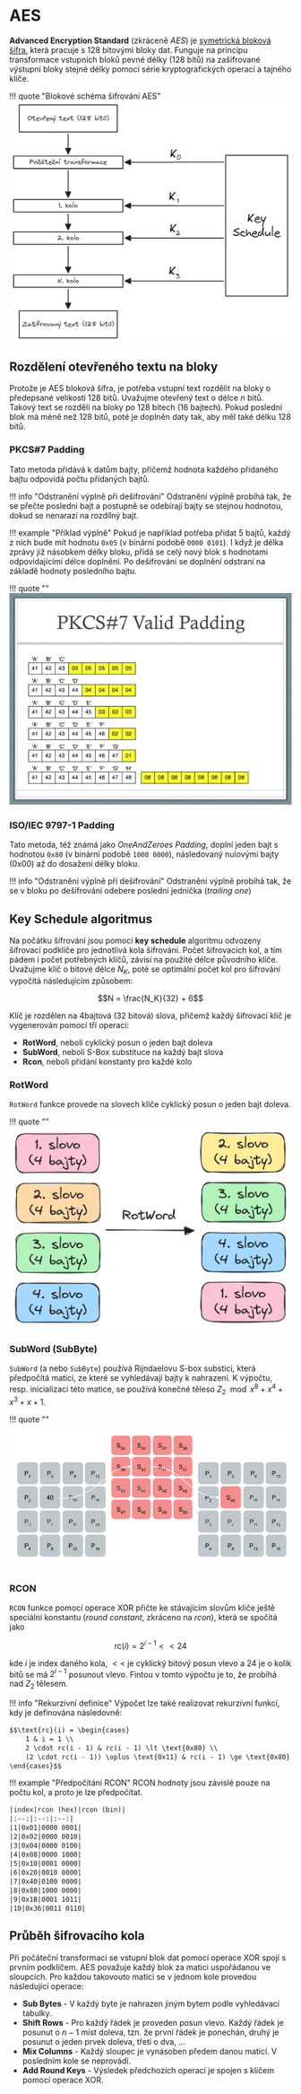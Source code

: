 # AES
__Advanced Encryption Standard__ (zkráceně _AES_) je [symetrická bloková šifra](../symetricka_sifra.md), která pracuje s 128 bitovými bloky dat. Funguje na principu transformace vstupních bloků pevné délky (128 bitů) na zašifrované výstupní bloky stejné délky pomocí série kryptografických operací a tajného klíče.

!!! quote "Blokové schéma šifrování AES"
    ![image](../../images/aes-key-schedule.png)

## Rozdělení otevřeného textu na bloky
Protože je AES bloková šifra, je potřeba vstupní text rozdělit na bloky o předepsané velikosti 128 bitů. Uvažujme otevřený text o délce $n$ bitů. Takový text se rozdělí na bloky po 128 bitech (16 bajtech). Pokud poslední blok má méně než 128 bitů, poté je doplněn daty tak, aby měl také délku 128 bitů.

### PKCS\#7 Padding
Tato metoda přidává k datům bajty, přičemž hodnota každého přidaného bajtu odpovídá počtu přidaných bajtů.

!!! info "Odstranění výplně při dešifrování"
    Odstranění výplně probíhá tak, že se přečte poslední bajt a postupně se odebírají bajty se stejnou hodnotou, dokud se nenarazí na rozdílný bajt.

!!! example "Příklad výplně"
    Pokud je například potřeba přidat 5 bajtů, každý z nich bude mít hodnotu `0x05` (v binární podobě `0000 0101`). I když je délka zprávy již násobkem délky bloku, přidá se celý nový blok s hodnotami odpovídajícími délce doplnění. Po dešifrování se doplnění odstraní na základě hodnoty posledního bajtu.

!!! quote ""
    ![pkcs7 padding](../../images/pkcs_padding.jpg)

### ISO/IEC 9797-1 Padding
Tato metoda, též známá jako _OneAndZeroes Padding_, doplní jeden bajt s hodnotou `0x80` (v binární podobě `1000 0000`), následovaný nulovými bajty (0x00) až do dosažení délky bloku.

!!! info "Odstranění výplně při dešifrování"
    Odstranění výplně probíhá tak, že se v bloku po dešifrování odebere poslední jednička (_trailing one_)

## Key Schedule algoritmus
Na počátku šifrování jsou pomocí __key schedule__ algoritmu odvozeny šifrovací podklíče pro jednotlivá kola šifrování. Počet šifrovacích kol, a tím pádem i počet potřebných klíčů, závisí na použité délce původního klíče. Uvažujme klíč o bitové délce $N_K$, poté se optimální počet kol pro šifrování vypočítá následujícím způsobem:

$$N = \frac{N_K}{32} + 6$$

Klíč je rozdělen na 4bajtová (32 bitová) slova, přičemž každý šifrovací klíč je vygenerován pomocí tří operací:

- __RotWord__, neboli cyklický posun o jeden bajt doleva
- __SubWord__, neboli S-Box substituce na každý bajt slova
- __Rcon__, neboli přidání konstanty pro každé kolo

### RotWord
`RotWord` funkce provede na slovech klíče cyklický posun o jeden bajt doleva.

!!! quote ""
    ![rotword](../../images/rotword.png)

### SubWord (SubByte)
`SubWord` (a nebo `SubByte`) používá Rijndaelovu S-box substici, která předpočítá matici, ze které se vyhledávají bajty k nahrazení. K výpočtu, resp. inicializaci této matice, se používá konečné těleso $Z_2 \mod {x^8 + x^4 + x^3 + x + 1}$.

!!! quote ""
    ![rotword](../../images/sbox.png)

### RCON
`RCON` funkce pomocí operace XOR přičte ke stávajícím slovům klíče ještě speciální konstantu (_round constant_, zkráceno na _rcon_), která se spočítá jako

$$\text{rc}(i) = 2^{i-1} << 24$$

kde $i$ je index daného kola, $<<$ je cyklický bitový posun vlevo a $24$ je o kolik bitů se má $2^{i-1}$ posunout vlevo. Fintou v tomto výpočtu je to, že probíhá nad $Z_2$ tělesem.

!!! info "Rekurzivní definice"
    Výpočet lze také realizovat rekurzivní funkcí, kdy je definována následovně:

    $$\text{rc}(i) = \begin{cases}
        1 & i = 1 \\
        2 \cdot rc(i - 1) & rc(i - 1) \lt \text{0x80} \\
        (2 \cdot rc(i - 1)) \oplus \text{0x11} & rc(i - 1) \ge \text{0x80}
    \end{cases}$$

!!! example "Předpočítání RCON"
    RCON hodnoty jsou závislé pouze na počtu kol, a proto je lze předpočítat.

    |index|rcon (hex)|rcon (bin)|
    |:--:|:--:|:--:|
    |1|0x01|0000 0001|
    |2|0x02|0000 0010|
    |3|0x04|0000 0100|
    |4|0x08|0000 1000|
    |5|0x10|0001 0000|
    |6|0x20|0010 0000|
    |7|0x40|0100 0000|
    |8|0x80|1000 0000|
    |9|0x1B|0001 1011|
    |10|0x36|0011 0110|


## Průběh šifrovacího kola
Při počáteční transformaci se vstupní blok dat pomocí operace XOR spojí s prvním podklíčem. AES považuje každý blok za matici uspořádanou ve sloupcích. Pro každou takovouto matici se v jednom kole provedou následující operace:

- __Sub Bytes__ - V každý byte je nahrazen jiným bytem podle vyhledávací tabulky.
- __Shift Rows__ - Pro každý řádek je proveden posun vlevo. Každý řádek je posunut o $n - 1$ míst doleva, tzn. že první řádek je ponechán, druhý je posunut o jeden prvek doleva, třetí o dva, ...
- __Mix Columns__ - Každý sloupec je vynásoben předem danou maticí. V posledním kole se neprovádí.
- __Add Round Keys__ - Výsledek předchozích operací je spojen s klíčem pomocí operace XOR.